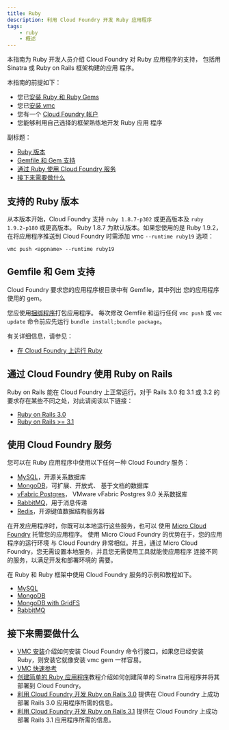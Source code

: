 ```yaml
---
title: Ruby
description: 利用 Cloud Foundry 开发 Ruby 应用程序
tags:
    - ruby
    - 概述
---
```


本指南为 Ruby 开发人员介绍 Cloud Foundry 对 Ruby 应用程序的支持，
包括用 Sinatra 或 Ruby on Rails 框架构建的应用
程序。

本指南的前提如下：

-  您已[安装 Ruby 和 Ruby Gems](installing-ruby.html)
-  您已[安装 vmc](/tools/vmc/installing-vmc.html)
-  您有一个 [Cloud Foundry 帐户](http://www.cloudfoundry.com/signup)
-  您能够利用自己选择的框架熟练地开发 Ruby 应用
程序

副标题：

-  [Ruby 版本](#supported-ruby-versions)
-  [Gemfile 和 Gem 支持](#gemfile-and-gem-support)
-  [通过 Ruby 使用 Cloud Foundry 服务](#using-cloud-foundry-services)
-  [接下来需要做什么](#what-to-do-next)

## 支持的 Ruby 版本

从本版本开始，Cloud Foundry 支持 `ruby 1.8.7-p302` 或更高版本及
`ruby 1.9.2-p180` 或更高版本。
Ruby 1.8.7 为默认版本。如果您使用的是 Ruby 1.9.2，在将应用程序推送到 Cloud Foundry 时需添加 vmc `--runtime ruby19`
选项：

    vmc push <appname> --runtime ruby19

## Gemfile 和 Gem 支持

Cloud Foundry 要求您的应用程序根目录中有 Gemfile，其中列出
您的应用程序使用的 gem。

您应使用[捆绑程序](http://gembundler.com)打包应用程序。
每次修改 Gemfile 和运行任何 
`vmc push` 或 `vmc update` 命令前应先运行 `bundle install;bundle package`。

有关详细信息，请参见：

+ [在 Cloud Foundry 上运行 Ruby](/frameworks/ruby/ruby-cf.html)

## 通过 Cloud Foundry 使用 Ruby on Rails

Ruby on Rails 能在 Cloud Foundry 上正常运行。对于 Rails 3.0 和 3.1 或 3.2 
的要求存在某些不同之处，对此请阅读以下链接：

+   [Ruby on Rails 3.0](/frameworks/ruby/rails-3-0.html)
+   [Ruby on Rails >= 3.1](/frameworks/ruby/rails-3-1.html)

## 使用 Cloud Foundry 服务

您可以在 Ruby 应用程序中使用以下任何一种 Cloud Foundry 服务：

-   [MySQL](http://www.mysql.com/)，开源关系数据库
-   [MongoDB](http://www.mongodb.org/)，可扩展、开放式、
    基于文档的数据库
-   [vFabric Postgres](http://www.vmware.com/products/datacenter-virtualization/vfabric-data-director)，
    VMware vFabric Postgres 9.0 关系数据库
-   [RabbitMQ](http://www.rabbitmq.com/)，用于消息传递
-   [Redis](http://redis.io/)，开源键值数据结构服务器

在开发应用程序时，你既可以本地运行这些服务，也可以
使用 [Micro Cloud Foundry](/infrastructure/micro/installing-mcf.html) 托管您的应用程序。
使用 Micro Cloud Foundry 的优势在于，您的应用程序的运行环境
与 Cloud Foundry 非常相似。并且，通过 Micro Cloud 
Foundry，您无需设置本地服务，并且您无需使用工具就能使应用程序
连接不同的服务，以满足开发和部署环境的
需要。

在 Ruby 和 Ruby 框架中使用 Cloud Foundry 服务的示例和教程如下。

-   [MySQL](/services/mysql/ruby-mysql.html)
-   [MongoDB](/services/mongodb/ruby-mongodb.html)
-   [MongoDB with GridFS](/services/mongodb/ruby-mongodb-gridfs.html)
-   [RabbitMQ](/services/rabbitmq/ruby-rabbitmq.html)

## 接下来需要做什么

-   [VMC 安装](/tools/vmc/installing-vmc.html)介绍如何安装 Cloud Foundry 命令行接口。如果您已经安装 Ruby，则安装它就像安装 vmc gem 一样容易。
-   [VMC 快速参考](/tools/vmc/vmc-quick-ref.html)
-   [创建简单的 Ruby 应用程序](ruby-simple.html)教程介绍如何创建简单的 Sinatra 应用程序并将其部署到 Cloud Foundry。
-   [利用 Cloud Foundry 开发 Ruby on Rails 3.0](rails-3-0.html) 提供在 Cloud Foundry 上成功部署 Rails 3.0 应用程序所需的信息。
-   [利用 Cloud Foundry 开发 Ruby on Rails 3.1](rails-3-1.html) 提供在 Cloud Foundry 上成功部署 Rails 3.1 应用程序所需的信息。

